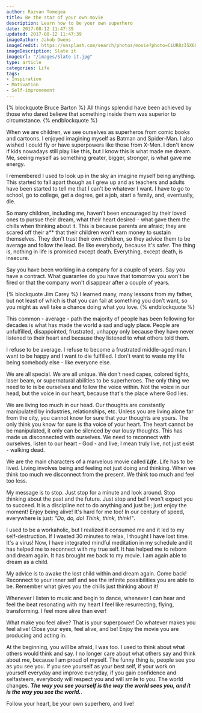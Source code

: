 ```yaml
---
author: Razvan Tomegea
title: Be the star of your own movie
description: Learn how to be your own superhero
date: 2017-08-12 11:47:39
updated: 2017-08-12 11:47:39
imageAuthor: Jakob Owens
imageCredit: https://unsplash.com/search/photos/movie?photo=CiUR8zISX60
imageDescription: Slate it
imageUrl: "/images/Slate it.jpg"
type: article
categories: Life
tags:
- Inspiration
- Motivation
- Self-improvement
---
```

{% blockquote Bruce Barton %}
    All things splendid have been achieved by those who dared believe that something inside them was superior to circumstance.
{% endblockquote %}

When we are children, we see ourselves as superheros from comic books and cartoons. I enjoyed imagining myself as Batman and Spider-Man. I also wished I could fly or have superpowers like those from X-Men. I don't know if kids nowadays still play like this, but I know this is what made me dream. Me, seeing myself as something greater, bigger, stronger, is what gave me energy.

I remembered I used to look up in the sky an imagine myself being anything. This started to fall apart though as I grew up and as teachers and adults have been started to tell me that I can't be whatever I want. I have to go to school, go to college, get a degree, get a job, start a family, and, eventually, die.
<!-- more -->

So many children, including me, haven't been encouraged by their loved ones to pursue their dream, what their heart desired - what gave them the chills when thinking about it. This is because parents are afraid; they are scared off their a** that their children won't earn money to sustain themselves. They don't trust their own children, so they advice them to be average and follow the lead. Be like everybody, because it's safer. The thing is, nothing in life is promised except death. Everything, except death, is insecure.

Say you have been working in a company for a couple of years. Say you have a contract. What guarantee do you have that tomorrow you won't be fired or that the company won't disappear after a couple of years.

{% blockquote Jim Carey %}
    I learned many, many lessons from my father, but not least of which is that you can fail at something you don’t want, so you might as well take a chance doing what you love.
{% endblockquote %}

This common - average - path the majority of people has been following for decades is what has made the world a sad and ugly place. People are unfulfilled, disappointed, frustrated, unhappy only because they have never listened to their heart and because they listened to what others told them.

I refuse to be average. I refuse to become a frustrated middle-aged man. I want to be happy and I want to die fulfilled. I don't want to waste my life being somebody else - like everyone else.

We are all special. We are all unique. We don't need capes, colored tights, laser beam, or supernatural abilities to be superheroes. The only thing we need to to is be ourselves and follow the voice within. Not the voice in our head, but the voice in our heart, because that's the place where God lies.

We are living too much in our head. Our thoughts are constantly manipulated by industries, relationships, etc. Unless you are living alone far from the city, you cannot know for sure that your thoughts are yours. The only think you know for sure is tha voice of your heart. The heart cannot be be manipulated, it only can be silenced by our lousy thoughts. This has made us disconnected with ourselves. We need to reconnect with ourselves, listen to our heart - God - and live; I mean truly live, not just exist - walking dead.

We are the main characters of a marvelous movie called ***Life***. Life has to be lived. Living involves being and feeling not just doing and thinking. When we think too much we disconnect from the present. We think too much and feel too less.

My message is to stop. Just stop for a minute and look around. Stop thinking about the past and the future. Just stop and be! I won't expect you to succeed. It is a discipline not to do anything and just be; just enjoy the moment! Enjoy being alive! It's hard for me too! In our century of speed, everywhere is just: *"Do, do, do! Think, think, think!"*.

I used to be a workaholic, but I realized it consumed me and it led to my self-destruction. If I wasted 30 minutes to relax, I thought I have lost time. It's a virus! Now, I have integrated mindful meditation in my schedule and it has helped me to reconnect with my true self. It has helped me to reborn and dream again. It has brought me back to my movie. I am again able to dream as a child.

My advice is to awake the lost child within and dream again. Come back! Reconnect to your inner self and see the infinite possibilities you are able to be. Remember what gives you the chills just thinking about it!

Whenever I listen to music and begin to dance, whenever I can hear and feel the beat resonating with my heart I feel like resurrecting, flying, transforming. I feel more alive than ever!

What make you feel alive? That is your superpower! Do whatever makes you feel alive! Close your eyes, feel alive, and be! Enjoy the movie you are producing and acting in.

At the beginning, you will be afraid, I was too. I used to think about what others would think and say. I no longer care about what others say and think about me, because I am proud of myself. The funny thing is, people see you as you see you. If you see yourself as your best self, if your work on yourself everyday and improve everyday, if you gain confidence and selfasteem, everybody will respect you and will smile to you. The world changes. ***The way you see yourself is the way the world sees you, and it is the way you see the world.***.

Follow your heart, be your own superhero, and live!
